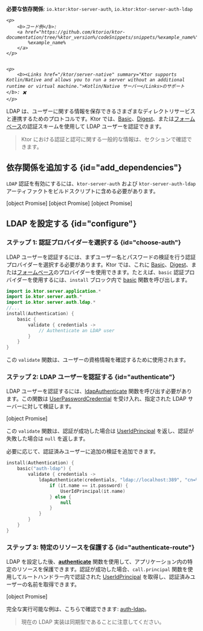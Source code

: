 [//]: # (title: LDAP)

<show-structure for="chapter" depth="2"/>

<tldr>
<p>
<b>必要な依存関係</b>: <code>io.ktor:ktor-server-auth</code>, <code>io.ktor:ktor-server-auth-ldap</code>
</p>
<var name="example_name" value="auth-ldap"/>

    <p>
        <b>コード例</b>:
        <a href="https://github.com/ktorio/ktor-documentation/tree/%ktor_version%/codeSnippets/snippets/%example_name%">
            %example_name%
        </a>
    </p>
    

    <p>
        <b><Links href="/ktor/server-native" summary="Ktor supports Kotlin/Native and allows you to run a server without an additional runtime or virtual machine.">Kotlin/Native サーバー</Links>のサポート</b>: ✖️
    </p>
    
</tldr>

LDAP は、ユーザーに関する情報を保存できるさまざまなディレクトリサービスと連携するためのプロトコルです。Ktor では、[Basic](server-basic-auth.md)、[Digest](server-digest-auth.md)、または[フォームベース](server-form-based-auth.md)の認証スキームを使用して LDAP ユーザーを認証できます。

> Ktor における認証と認可に関する一般的な情報は、[](server-auth.md)セクションで確認できます。

## 依存関係を追加する {id="add_dependencies"}
`LDAP` 認証を有効にするには、`ktor-server-auth` および `ktor-server-auth-ldap` アーティファクトをビルドスクリプトに含める必要があります。

<tabs group="languages">
    <tab title="Gradle (Kotlin)" group-key="kotlin">
        [object Promise]
    </tab>
    <tab title="Gradle (Groovy)" group-key="groovy">
        [object Promise]
    </tab>
    <tab title="Maven" group-key="maven">
        [object Promise]
   </tab>
</tabs>

## LDAP を設定する {id="configure"}

### ステップ 1: 認証プロバイダーを選択する {id="choose-auth"}

LDAP ユーザーを認証するには、まずユーザー名とパスワードの検証を行う認証プロバイダーを選択する必要があります。Ktor では、これに [Basic](server-basic-auth.md)、[Digest](server-digest-auth.md)、または[フォームベース](server-form-based-auth.md)のプロバイダーを使用できます。たとえば、`basic` 認証プロバイダーを使用するには、`install` ブロック内で [basic](https://api.ktor.io/ktor-server/ktor-server-plugins/ktor-server-auth/io.ktor.server.auth/basic.html) 関数を呼び出します。

```kotlin
import io.ktor.server.application.*
import io.ktor.server.auth.*
import io.ktor.server.auth.ldap.*
//...
install(Authentication) {
    basic {
        validate { credentials ->
            // Authenticate an LDAP user
        }
    }
}
```

この `validate` 関数は、ユーザーの資格情報を確認するために使用されます。
 

### ステップ 2: LDAP ユーザーを認証する {id="authenticate"}

LDAP ユーザーを認証するには、[ldapAuthenticate](https://api.ktor.io/ktor-server/ktor-server-plugins/ktor-server-auth-ldap/io.ktor.server.auth.ldap/ldap-authenticate.html) 関数を呼び出す必要があります。この関数は [UserPasswordCredential](https://api.ktor.io/ktor-server/ktor-server-plugins/ktor-server-auth/io.ktor.server.auth/-user-password-credential/index.html) を受け入れ、指定された LDAP サーバーに対して検証します。

[object Promise]

この `validate` 関数は、認証が成功した場合は [UserIdPrincipal](https://api.ktor.io/ktor-server/ktor-server-plugins/ktor-server-auth/io.ktor.server.auth/-user-id-principal/index.html) を返し、認証が失敗した場合は `null` を返します。

必要に応じて、認証済みユーザーに追加の検証を追加できます。

```kotlin
install(Authentication) {
    basic("auth-ldap") {
        validate { credentials ->
            ldapAuthenticate(credentials, "ldap://localhost:389", "cn=%s,dc=ktor,dc=io") {
                if (it.name == it.password) {
                    UserIdPrincipal(it.name)
                } else {
                    null
                }
            }
        }
    }
}
```

### ステップ 3: 特定のリソースを保護する {id="authenticate-route"}

LDAP を設定した後、**[authenticate](server-auth.md#authenticate-route)** 関数を使用して、アプリケーション内の特定のリソースを保護できます。認証が成功した場合、`call.principal` 関数を使用してルートハンドラー内で認証された [UserIdPrincipal](https://api.ktor.io/ktor-server/ktor-server-plugins/ktor-server-auth/io.ktor.server.auth/-user-id-principal/index.html) を取得し、認証済みユーザーの名前を取得できます。

[object Promise]

完全な実行可能な例は、こちらで確認できます: [auth-ldap](https://github.com/ktorio/ktor-documentation/tree/%ktor_version%/codeSnippets/snippets/auth-ldap)。

> 現在の LDAP 実装は同期型であることに注意してください。